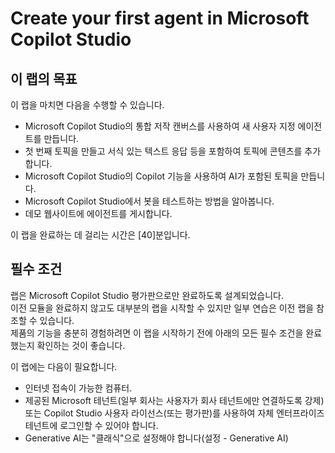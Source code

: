 # Create your first agent in Microsoft Copilot Studio


## 이 랩의 목표
이 랩을 마치면 다음을 수행할 수 있습니다.

- Microsoft Copilot Studio의 통합 저작 캔버스를 사용하여 새 사용자 지정 에이전트를 만듭니다.
- 첫 번째 토픽을 만들고 서식 있는 텍스트 응답 등을 포함하여 토픽에 콘텐츠를 추가합니다.
- Microsoft Copilot Studio의 Copilot 기능을 사용하여 AI가 포함된 토픽을 만듭니다.
- Microsoft Copilot Studio에서 봇을 테스트하는 방법을 알아봅니다.
- 데모 웹사이트에 에이전트를 게시합니다.

이 랩을 완료하는 데 걸리는 시간은 [40]분입니다.

## 필수 조건

랩은 Microsoft Copilot Studio 평가판으로만 완료하도록 설계되었습니다. </br>
이전 모듈을 완료하지 않고도 대부분의 랩을 시작할 수 있지만 일부 연습은 이전 랩을 참조할 수 있습니다. </br>
제품의 기능을 충분히 경험하려면 이 랩을 시작하기 전에 아래의 모든 필수 조건을 완료했는지 확인하는 것이 좋습니다.

이 랩에는 다음이 필요합니다.
- 인터넷 접속이 가능한 컴퓨터.
- 제공된 Microsoft 테넌트(일부 회사는 사용자가 회사 테넌트에만 연결하도록 강제) 또는 Copilot Studio 사용자 라이선스(또는 평가판)를 사용하여 자체 엔터프라이즈 테넌트에 로그인할 수 있어야 합니다.
- Generative AI는 "클래식"으로 설정해야 합니다(설정 - Generative AI)
